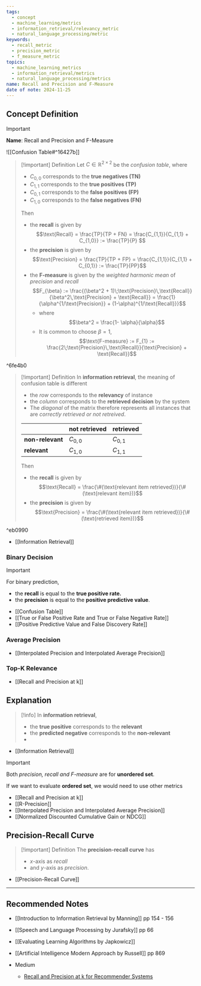 ```yaml
---
tags:
  - concept
  - machine_learning/metrics
  - information_retrieval/relevancy_metric
  - natural_language_processing/metric
keywords:
  - recall_metric
  - precision_metric
  - f_measure_metric
topics:
  - machine_learning_metrics
  - information_retrieval/metrics
  - natural_language_processing/metrics
name: Recall and Precision and F-Measure
date of note: 2024-11-25
---
```

## Concept Definition

>[!important]
>**Name**: Recall and Precision and F-Measure

![[Confusion Table#^16427b]]

>[!important] Definition
>Let $C\in \mathbb{R}^{2\times2}$ be the *confusion table*, where
>- $C_{0,0}$ corresponds to the **true negatives (TN)**
>- $C_{1,1}$ corresponds to the **true positives (TP)**
>- $C_{0,1}$ corresponds to the **false positives (FP)**
>- $C_{1,0}$ corresponds to the **false negatives (FN)**  
>  
>Then 
>- the **recall** is given by $$\text{Recall} = \frac{TP}{TP + FN} = \frac{C_{1,1}}{C_{1,1} + C_{1,0}} := \frac{TP}{P} $$ 
>- the **precision** is given by $$\text{Precision} = \frac{TP}{TP + FP} = \frac{C_{1,1}}{C_{1,1} + C_{0,1}} := \frac{TP}{PP}$$ 
>- the **F-measure** is given by the *weighted harmonic mean* of *precision* and *recall* $$F_{\beta} := \frac{(\beta^2 + 1)\;\text{Precision}\,\text{Recall}}{\beta^2\,\text{Precision} + \text{Recall}} = \frac{1}{\alpha^{1/\text{Precision}} + (1-\alpha)^{1/\text{Recall}}}$$
>	- where $$\beta^2 = \frac{1- \alpha}{\alpha}$$
>	- It is common to choose $\beta=1$,  $$\text{F-measure} := F_{1} := \frac{2\;\text{Precision}\,\text{Recall}}{\text{Precision} + \text{Recall}}$$

^6fe4b0

>[!important] Definition
>In **information retrieval**, the meaning of confusion table is different
>- the *row* corresponds to the **relevancy** of instance
>- the *column* corresponds to the **retrieved decision** by the system
>- The *diagonal* of the matrix therefore represents all instances that are *correctly retrieved or not retreived*.
>
>|                   | **not retrieved**  | **retrieved**  |
>| ----------------- | ---------------------- | ---------------------- |
>| **non-relevant**  | $C_{0,0}$              | $C_{0,1}$              |
>| **relevant**  | $C_{1,0}$              | $C_{1,1}$              |
>
>Then 
>- the **recall** is given by $$\text{Recall} = \frac{\#(\text{relevant item retrieved})}{\#(\text{relevant item})}$$ 
>- the **precision** is given by $$\text{Precision} = \frac{\#(\text{relevant item retrieved})}{\#(\text{retrieved item})}$$ 

^eb0990

- [[Information Retrieval]]

### Binary Decision

>[!important]
>For binary prediction,
>- the **recall** is equal to the **true positive rate.**
>- the **precision** is equal to the **positive predictive value**.

- [[Confusion Table]]
- [[True or False Positive Rate and True or False Negative Rate]]
- [[Positive Predictive Value and False Discovery Rate]]


### Average Precision

- [[Interpolated Precision and Interpolated Average Precision]]


### Top-K Relevance

- [[Recall and Precision at k]]


## Explanation

>[!info]
>In **information retrieval**, 
>- the **true positive** corresponds to the **relevant**
>- the **predicted negative** corresponds to the **non-relevant**
>- 

- [[Information Retrieval]]

>[!important]
>Both *precision, recall and F-measure* are for **unordered set**.
>
>If we want to evaluate **ordered set**, we would need to use other metrics

- [[Recall and Precision at k]]
- [[R-Precision]]
- [[Interpolated Precision and Interpolated Average Precision]]
- [[Normalized Discounted Cumulative Gain or NDCG]]


## Precision-Recall Curve

>[!important] Definition
>The **precision-recall curve** has
>- $x$-axis as *recall*
>- and $y$-axis as *precision*.

- [[Precision-Recall Curve]]


-----------
##  Recommended Notes


- [[Introduction to Information Retrieval by Manning]] pp 154 - 156
- [[Speech and Language Processing by Jurafsky]] pp 66
- [[Evaluating Learning Algorithms by Japkowicz]]
- [[Artificial Intelligence Modern Approach by Russell]] pp 869

- Medium
	- [Recall and Precision at k for Recommender Systems](https://medium.com/@m_n_malaeb/recall-and-precision-at-k-for-recommender-systems-618483226c54)